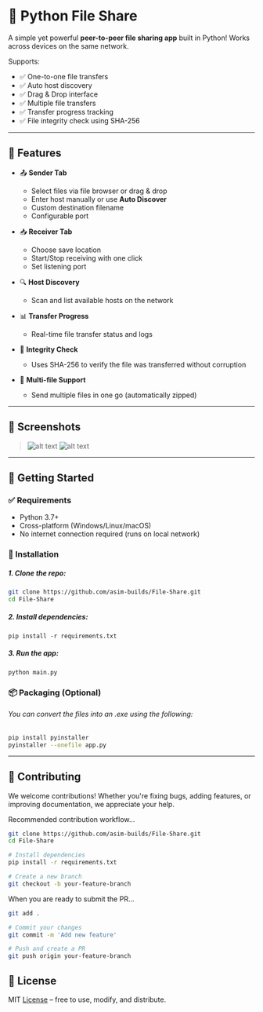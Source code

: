 # 📁 Python File Share

A simple yet powerful **peer-to-peer file sharing app** built in Python! Works across devices on the same network.

Supports:
- ✅ One-to-one file transfers
- ✅ Auto host discovery
- ✅ Drag & Drop interface
- ✅ Multiple file transfers
- ✅ Transfer progress tracking
- ✅ File integrity check using SHA-256

---

## 🎯 Features

- 📤 **Sender Tab**  
  - Select files via file browser or drag & drop  
  - Enter host manually or use **Auto Discover**  
  - Custom destination filename  
  - Configurable port

- 📥 **Receiver Tab**  
  - Choose save location  
  - Start/Stop receiving with one click  
  - Set listening port

- 🔍 **Host Discovery**  
  - Scan and list available hosts on the network

- 📊 **Transfer Progress**  
  - Real-time file transfer status and logs

- 🔐 **Integrity Check**  
  - Uses SHA-256 to verify the file was transferred without corruption

- 📁 **Multi-file Support**  
  - Send multiple files in one go (automatically zipped)

---

## 📸 Screenshots

> ![alt text](assets/sender_tab.png)
> ![alt text](assets/receiver_tab.png)

---

## 🚀 Getting Started

### ✅ Requirements
- Python 3.7+
- Cross-platform (Windows/Linux/macOS)
- No internet connection required (runs on local network)

### 🔧 Installation

##### 1. Clone the repo:
``` bash
git clone https://github.com/asim-builds/File-Share.git
cd File-Share
```

##### 2. Install dependencies:
    pip install -r requirements.txt

##### 3. Run the app:
    python main.py
    
### 📦 Packaging (Optional)
###### You can convert the files into an .exe using the following:
``` bash
pip install pyinstaller
pyinstaller --onefile app.py
```

---

## 🙌 Contributing
We welcome contributions!
Whether you're fixing bugs, adding features, or improving documentation, we appreciate your help.

Recommended contribution workflow...
``` bash
git clone https://github.com/asim-builds/File-Share.git
cd File-Share

# Install dependencies
pip install -r requirements.txt

# Create a new branch
git checkout -b your-feature-branch
```

When you are ready to submit the PR...
``` bash
git add .

# Commit your changes
git commit -m 'Add new feature'

# Push and create a PR
git push origin your-feature-branch
```

## 📢 License
MIT [License](LICENSE) – free to use, modify, and distribute.
